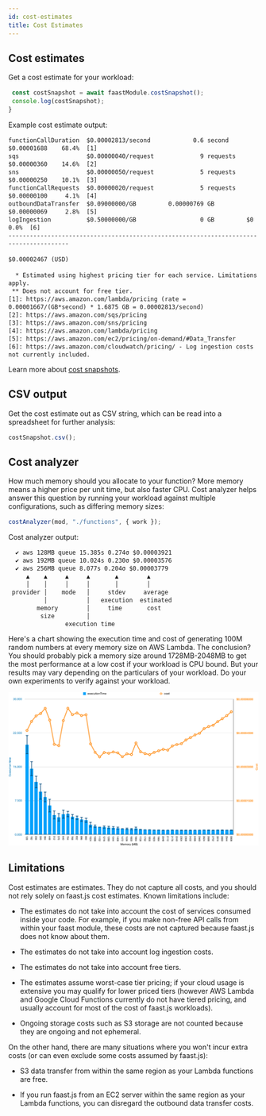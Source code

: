 ```yaml
---
id: cost-estimates
title: Cost Estimates
---
```


## Cost estimates

Get a cost estimate for your workload:

```typescript
 const costSnapshot = await faastModule.costSnapshot();
 console.log(costSnapshot);
}
```

Example cost estimate output:

```
functionCallDuration  $0.00002813/second            0.6 second     $0.00001688    68.4%  [1]
sqs                   $0.00000040/request             9 requests   $0.00000360    14.6%  [2]
sns                   $0.00000050/request             5 requests   $0.00000250    10.1%  [3]
functionCallRequests  $0.00000020/request             5 requests   $0.00000100     4.1%  [4]
outboundDataTransfer  $0.09000000/GB         0.00000769 GB         $0.00000069     2.8%  [5]
logIngestion          $0.50000000/GB                  0 GB         $0              0.0%  [6]
---------------------------------------------------------------------------------------
                                                                   $0.00002467 (USD)

  * Estimated using highest pricing tier for each service. Limitations apply.
 ** Does not account for free tier.
[1]: https://aws.amazon.com/lambda/pricing (rate = 0.00001667/(GB*second) * 1.6875 GB = 0.00002813/second)
[2]: https://aws.amazon.com/sqs/pricing
[3]: https://aws.amazon.com/sns/pricing
[4]: https://aws.amazon.com/lambda/pricing
[5]: https://aws.amazon.com/ec2/pricing/on-demand/#Data_Transfer
[6]: https://aws.amazon.com/cloudwatch/pricing/ - Log ingestion costs not currently included.
```

Learn more about [cost snapshots](./api/faastjs.costsnapshot.md).

## CSV output

Get the cost estimate out as CSV string, which can be read into a spreadsheet for further analysis:

```typescript
costSnapshot.csv();
```

## Cost analyzer

How much memory should you allocate to your function? More memory means a higher price per unit time, but also faster CPU. Cost analyzer helps answer this question by running your workload against multiple configurations, such as differing memory sizes:

```typescript
costAnalyzer(mod, "./functions", { work });
```

Cost analyzer output:

```
  ✔ aws 128MB queue 15.385s 0.274σ $0.00003921
  ✔ aws 192MB queue 10.024s 0.230σ $0.00003576
  ✔ aws 256MB queue 8.077s 0.204σ $0.00003779
     ▲    ▲     ▲     ▲       ▲        ▲
     │    │     │     │       │        │
 provider │    mode   │     stdev     average
          │           │   execution  estimated
        memory        │     time       cost
         size         │
                execution time
```

Here's a chart showing the execution time and cost of generating 100M random numbers at every memory size on AWS Lambda. The conclusion? You should probably pick a memory size around 1728MB-2048MB to get the most performance at a low cost if your workload is CPU bound. But your results may vary depending on the particulars of your workload. Do your own experiments to verify against your workload.

![cost-analyzer-result-aws](./diagrams/cost-analyzer-graph-aws.png "cost analyzer results for AWS")

## Limitations

Cost estimates are estimates. They do not capture all costs, and you should not rely solely on faast.js cost estimates. Known limitations include:

- The estimates do not take into account the cost of services consumed inside your code. For example, if you make non-free API calls from within your faast module, these costs are not captured because faast.js does not know about them.

- The estimates do not take into account log ingestion costs.

- The estimates do not take into account free tiers.

- The estimates assume worst-case tier pricing; if your cloud usage is extensive you may qualify for lower priced tiers (however AWS Lambda and Google Cloud Functions currently do not have tiered pricing, and usually account for most of the cost of faast.js workloads).

- Ongoing storage costs such as S3 storage are not counted because they are ongoing and not ephemeral.

On the other hand, there are many situations where you won't incur extra costs (or can even exclude some costs assumed by faast.js):

- S3 data transfer from within the same region as your Lambda functions are free.

- If you run faast.js from an EC2 server within the same region as your Lambda functions, you can disregard the outbound data transfer costs.
